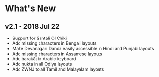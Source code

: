 # What's New

## v2.1 - 2018 Jul 22
- Support for Santali Ol Chiki
- Add missing characters in Bengali layouts
- Make Devanagari Danda easily accessible in Hindi and Punjabi layouts
- Add missing characters in Assamese layouts
- Add ḥarakāt in Arabic keyboard
- Add nukta in all Odiya layouts
- Add ZWNJ to all Tamil and Malayalam layouts
